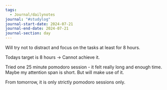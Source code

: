 ```yaml
---
tags:
  - Journal/dailynotes
journal: "#studylog"
journal-start-date: 2024-07-21
journal-end-date: 2024-07-21
journal-section: day
---
```

Will try not to distract and focus on the tasks at least for 8 hours.

Todays target is 8 hours -> Cannot achieve it.

Tried one 25 minute pomodoro session - it felt really long and enough time.
Maybe my attention span is short. But will make use of it.

From tomorrow, it is only strictly pomodoro sessions only. 

